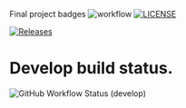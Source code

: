 Final project badges
![workflow](https://github.com/Bestcoderdon/devopsproject/actions/workflows/main.yml/badge.svg)
[![LICENSE](https://img.shields.io/github/license/Bestcoderdon/devopsproject.svg?style=flat-square)](https://github.com/Bestcoderdon/devopsproject/blob/master/LICENSE)

[![Releases](https://img.shields.io/github/release/Bestcoderdon/devopsproject/all.svg?style=flat-square)](https://github.com/Bestcoderdon/devopsproject/releases)

# Develop build status.
![GitHub Workflow Status (develop)](https://img.shields.io/github/actions/workflow/status/Bestcoderdon/devopsproject/main.yml?branch=develop&style=flat-square)